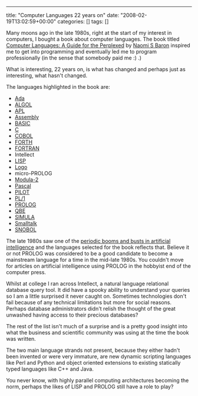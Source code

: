 ---
title: "Computer Languages 22 years on"
date: "2008-02-19T13:02:59+00:00"
categories: []
tags: []

Many moons ago in the late 1980s, right at the start of my interest in computers, I bought a book about computer languages. The book titled <a href="http://www.amazon.com/Computer-Languages-Perplexed-Naomi-Baron/dp/0385232144/ref=sr_1_7">Computer Languages: A Guide for the Perplexed</a> by <a href="http://en.wikipedia.org/wiki/Naomi_Baron">Naomi S Baron</a> inspired me to get into programming and eventually led me to program professionally (in the sense that somebody paid me :) .)

What is interesting, 22 years on, is what has changed and perhaps just as interesting, what hasn't changed.

The languages highlighted in the book are:
<ul>
	<li><a href="http://en.wikipedia.org/wiki/Ada_(programming_language)">Ada</a></li>
	<li><a href="http://en.wikipedia.org/wiki/ALGOL">ALGOL</a></li>
	<li><a href="http://en.wikipedia.org/wiki/APL_(programming_language)">APL</a></li>
	<li><a href="http://en.wikipedia.org/wiki/Assembly_language">Assembly</a></li>
	<li><a href="http://en.wikipedia.org/wiki/BASIC_programming_language">BASIC</a></li>
	<li><a href="http://en.wikipedia.org/wiki/C_(programming_language)">C</a></li>
	<li><a href="http://en.wikipedia.org/wiki/COBOL">COBOL</a></li>
	<li><a href="http://en.wikipedia.org/wiki/Forth_(programming_language)">FORTH</a></li>
	<li><a href="http://en.wikipedia.org/wiki/Fortran">FORTRAN</a></li>
	<li>Intellect</li>
	<li><a href="http://en.wikipedia.org/wiki/Lisp_programming_language">LISP</a></li>
	<li><a href="http://en.wikipedia.org/wiki/Logo">Logo</a></li>
	<li>micro-PROLOG</li>
	<li><a href="http://www.modula2.org/">Modula-2</a></li>
	<li><a href="http://en.wikipedia.org/wiki/Pascal_programming_language">Pascal</a></li>
	<li><a href="http://en.wikipedia.org/wiki/PILOT_programming_language">PILOT</a></li>
	<li><a href="http://en.wikipedia.org/wiki/PL/I">PL/1</a></li>
	<li><a href="http://en.wikipedia.org/wiki/Prolog">PROLOG</a></li>
	<li><a href="http://en.wikipedia.org/wiki/Query_by_Example">QBE</a></li>
	<li><a href="http://en.wikipedia.org/wiki/Simula">SIMULA</a></li>
	<li><a href="http://www.smalltalk.org/">Smalltalk</a></li>
	<li><a href="http://en.wikipedia.org/wiki/SNOBOL">SNOBOL</a></li>
</ul>
The late 1980s saw one of the <a href="http://en.wikipedia.org/wiki/AI_winter">periodic booms and busts in artificial intelligence</a> and the languages selected for the book reflects that. Believe it or not PROLOG was considered to be a good candidate to become a mainstream language for a time in the mid-late 1980s. You couldn't move for articles on artificial intelligence using PROLOG in the hobbyist end of the computer press.

Whilst at college I ran across Intellect, a natural language relational database query tool. It did have a spooky ability to understand your queries so I am a little surprised it never caught on. Sometimes technologies don't fail because of any technical limitations but more for social reasons. Perhaps database administrators didn't relish the thought of the great unwashed having access to their precious databases?

The rest of the list isn't much of a surprise and is a pretty good insight into what the business and scientific community was using at the time the book was written.

The two main language strands not present, because they either hadn't been invented or were very immature, are new dynamic scripting languages like Perl and Python and object oriented extensions to existing statically typed languages like C++ and Java.

You never know, with highly parallel computing architectures becoming the norm, perhaps the likes of LISP and PROLOG still have a role to play?
